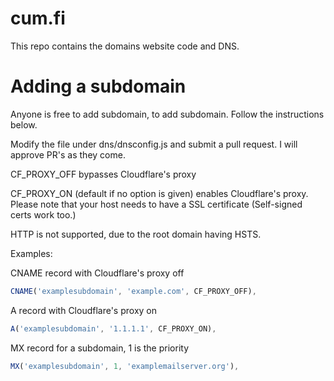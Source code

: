 # cum.fi
This repo contains the domains website code and DNS.

# Adding a subdomain
Anyone is free to add subdomain, to add subdomain. Follow the instructions below.

Modify the file under dns/dnsconfig.js and submit a pull request. I will approve PR's as they come.

CF_PROXY_OFF bypasses Cloudflare's proxy

CF_PROXY_ON (default if no option is given) enables Cloudflare's proxy. Please note that your host needs to have a SSL certificate (Self-signed certs work too.)

HTTP is not supported, due to the root domain having HSTS.

Examples:

CNAME record with Cloudflare's proxy off
```js
CNAME('examplesubdomain', 'example.com', CF_PROXY_OFF),
```
A record with Cloudflare's proxy on
```js
A('examplesubdomain', '1.1.1.1', CF_PROXY_ON),
```

MX record for a subdomain, 1 is the priority
```js
MX('examplesubdomain', 1, 'examplemailserver.org'),
```

